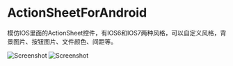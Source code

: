 # ActionSheetForAndroid
模仿IOS里面的ActionSheet控件，有IOS6和IOS7两种风格，可以自定义风格，背景图片、按钮图片、文件颜色、间距等。

<p>
   <img src="https://raw.githubusercontent.com/baoyongzhang/ActionSheetForAndroid/master/screenshot-1.png" alt="Screenshot"/>
   <img src="https://raw.githubusercontent.com/baoyongzhang/ActionSheetForAndroid/master/screenshot-2.png" alt="Screenshot"/>
</p>
